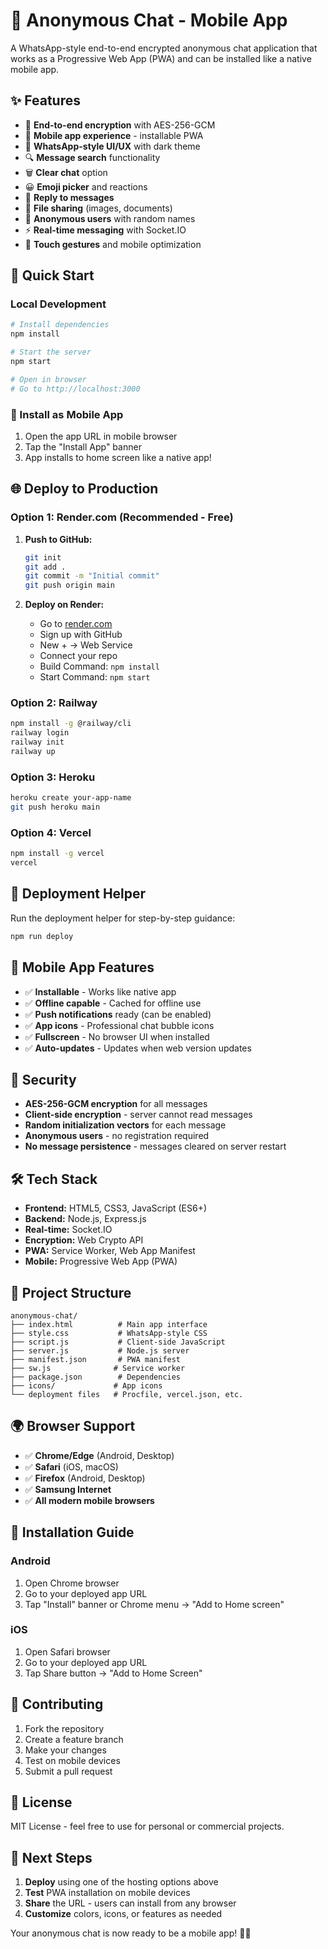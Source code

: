# 📱 Anonymous Chat - Mobile App

A WhatsApp-style end-to-end encrypted anonymous chat application that works as a Progressive Web App (PWA) and can be installed like a native mobile app.

## ✨ Features

- 🔐 **End-to-end encryption** with AES-256-GCM
- 📱 **Mobile app experience** - installable PWA
- 💬 **WhatsApp-style UI/UX** with dark theme
- 🔍 **Message search** functionality
- 🗑️ **Clear chat** option
- 😀 **Emoji picker** and reactions
- 💬 **Reply to messages**
- 📎 **File sharing** (images, documents)
- 👥 **Anonymous users** with random names
- ⚡ **Real-time messaging** with Socket.IO
- 📱 **Touch gestures** and mobile optimization

## 🚀 Quick Start

### Local Development

```bash
# Install dependencies
npm install

# Start the server
npm start

# Open in browser
# Go to http://localhost:3000
```

### 📱 Install as Mobile App

1. Open the app URL in mobile browser
2. Tap the "Install App" banner
3. App installs to home screen like a native app!

## 🌐 Deploy to Production

### Option 1: Render.com (Recommended - Free)

1. **Push to GitHub:**
   ```bash
   git init
   git add .
   git commit -m "Initial commit"
   git push origin main
   ```

2. **Deploy on Render:**
   - Go to [render.com](https://render.com)
   - Sign up with GitHub
   - New + → Web Service
   - Connect your repo
   - Build Command: `npm install`
   - Start Command: `npm start`

### Option 2: Railway

```bash
npm install -g @railway/cli
railway login
railway init
railway up
```

### Option 3: Heroku

```bash
heroku create your-app-name
git push heroku main
```

### Option 4: Vercel

```bash
npm install -g vercel
vercel
```

## 🔧 Deployment Helper

Run the deployment helper for step-by-step guidance:

```bash
npm run deploy
```

## 📱 Mobile App Features

- ✅ **Installable** - Works like native app
- ✅ **Offline capable** - Cached for offline use
- ✅ **Push notifications** ready (can be enabled)
- ✅ **App icons** - Professional chat bubble icons
- ✅ **Fullscreen** - No browser UI when installed
- ✅ **Auto-updates** - Updates when web version updates

## 🔐 Security

- **AES-256-GCM encryption** for all messages
- **Client-side encryption** - server cannot read messages
- **Random initialization vectors** for each message
- **Anonymous users** - no registration required
- **No message persistence** - messages cleared on server restart

## 🛠️ Tech Stack

- **Frontend:** HTML5, CSS3, JavaScript (ES6+)
- **Backend:** Node.js, Express.js
- **Real-time:** Socket.IO
- **Encryption:** Web Crypto API
- **PWA:** Service Worker, Web App Manifest
- **Mobile:** Progressive Web App (PWA)

## 📂 Project Structure

```
anonymous-chat/
├── index.html          # Main app interface
├── style.css           # WhatsApp-style CSS
├── script.js           # Client-side JavaScript
├── server.js           # Node.js server
├── manifest.json       # PWA manifest
├── sw.js              # Service worker
├── package.json        # Dependencies
├── icons/             # App icons
└── deployment files   # Procfile, vercel.json, etc.
```

## 🌍 Browser Support

- ✅ **Chrome/Edge** (Android, Desktop)
- ✅ **Safari** (iOS, macOS)
- ✅ **Firefox** (Android, Desktop)
- ✅ **Samsung Internet**
- ✅ **All modern mobile browsers**

## 📱 Installation Guide

### Android
1. Open Chrome browser
2. Go to your deployed app URL
3. Tap "Install" banner or Chrome menu → "Add to Home screen"

### iOS
1. Open Safari browser
2. Go to your deployed app URL
3. Tap Share button → "Add to Home Screen"

## 🤝 Contributing

1. Fork the repository
2. Create a feature branch
3. Make your changes
4. Test on mobile devices
5. Submit a pull request

## 📄 License

MIT License - feel free to use for personal or commercial projects.

## 🎯 Next Steps

1. **Deploy** using one of the hosting options above
2. **Test** PWA installation on mobile devices
3. **Share** the URL - users can install from any browser
4. **Customize** colors, icons, or features as needed

Your anonymous chat is now ready to be a mobile app! 🚀📱